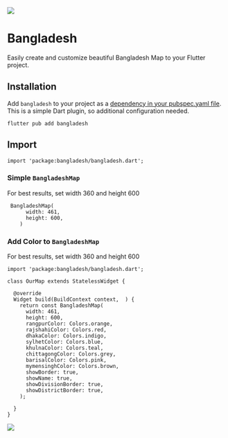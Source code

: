 <img src="https://github.com/Monzim/Al-AsrVim/blob/main/system/Top.jpg?raw=true">


# Bangladesh

Easily create and customize beautiful Bangladesh Map to your Flutter project. 

## Installation 

Add `bangladesh` to your project as a [dependency in your pubspec.yaml file](https://flutter.dev/docs/development/packages-and-plugins/using-packages). This is a simple Dart plugin, so additional configuration needed.

```
flutter pub add bangladesh
```
## Import
```
import 'package:bangladesh/bangladesh.dart';
```

### Simple `BangladeshMap`
For best results, set width 360 and height 600

```
 BangladeshMap(
      width: 461,
      height: 600,
    )
```

### Add Color to `BangladeshMap`
For best results, set width 360 and height 600

```
import 'package:bangladesh/bangladesh.dart';

class OurMap extends StatelessWidget {

  @override
  Widget build(BuildContext context,  ) {
    return const BangladeshMap(
      width: 461,
      height: 600,
      rangpurColor: Colors.orange,
      rajshahiColor: Colors.red,
      dhakaColor: Colors.indigo,
      sylhetColor: Colors.blue,
      khulnaColor: Colors.teal,
      chittagongColor: Colors.grey,
      barisalColor: Colors.pink,
      mymensinghColor: Colors.brown,
      showBorder: true,
      showName: true,
      showDivisionBorder: true,
      showDistrictBorder: true,
    );
    
  }
}
```

<img src="https://github.com/Monzim/Al-AsrVim/blob/main/system/Ep.png?raw=true">
